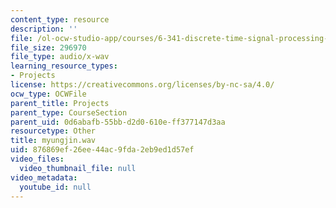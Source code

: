```yaml
---
content_type: resource
description: ''
file: /ol-ocw-studio-app/courses/6-341-discrete-time-signal-processing-fall-2005/876869ef26ee44ac9fda2eb9ed1d57ef_myungjin.wav
file_size: 296970
file_type: audio/x-wav
learning_resource_types:
- Projects
license: https://creativecommons.org/licenses/by-nc-sa/4.0/
ocw_type: OCWFile
parent_title: Projects
parent_type: CourseSection
parent_uid: 0d6abafb-55bb-d2d0-610e-ff377147d3aa
resourcetype: Other
title: myungjin.wav
uid: 876869ef-26ee-44ac-9fda-2eb9ed1d57ef
video_files:
  video_thumbnail_file: null
video_metadata:
  youtube_id: null
---
```

